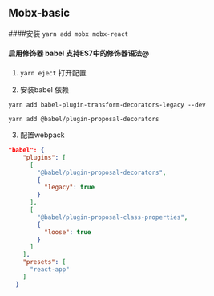 ## Mobx-basic 

####安装
`yarn add mobx mobx-react`

#### 启用修饰器  babel 支持ES7中的修饰器语法@

1. `yarn eject` 打开配置

1. 安装babel 依赖

`yarn add babel-plugin-transform-decorators-legacy --dev`

`yarn add @babel/plugin-proposal-decorators`

3. 配置webpack

```json
"babel": {
    "plugins": [
      [
        "@babel/plugin-proposal-decorators",
        {
          "legacy": true
        }
      ],
      [
        "@babel/plugin-proposal-class-properties",
        {
          "loose": true
        }
      ]
    ],
    "presets": [
      "react-app"
    ]
  }
```





